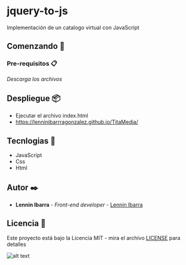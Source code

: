 # jquery-to-js

Implementación de un catalogo virtual con JavaScript

## Comenzando 🚀

### Pre-requisitos 📋
_Descarga los archivos_

## Despliegue 📦
- Ejecutar el archivo index.html
- https://lenninibarrragonzalez.github.io/TitaMedia/


## Tecnlogias 🔧
- JavaScript
- Css
- Html

## Autor ✒️

- **Lennin Ibarra** - _Front-end developer_ - [Lennin Ibarra](https://github.com/lenninIbarrraGonzalez)

## Licencia 📄
Este proyecto está bajo la Licencia MIT - mira el archivo [LICENSE](https://wikis.fdi.ucm.es/ELP/Licencia_MIT) para detalles

![alt text](https://github.com/lenninIbarrraGonzalez/jquery-to-js/blob/gh-pages/imagen.png)

